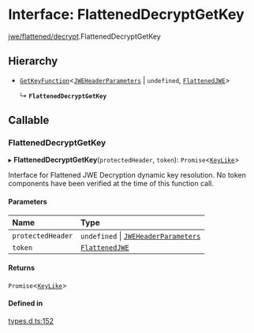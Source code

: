 # Interface: FlattenedDecryptGetKey

[jwe/flattened/decrypt](../modules/jwe_flattened_decrypt.md).FlattenedDecryptGetKey

## Hierarchy

- [`GetKeyFunction`](types.GetKeyFunction.md)<[`JWEHeaderParameters`](types.JWEHeaderParameters.md) \| `undefined`, [`FlattenedJWE`](types.FlattenedJWE.md)\>

  ↳ **`FlattenedDecryptGetKey`**

## Callable

### FlattenedDecryptGetKey

▸ **FlattenedDecryptGetKey**(`protectedHeader`, `token`): `Promise`<[`KeyLike`](../types/types.KeyLike.md)\>

Interface for Flattened JWE Decryption dynamic key resolution.
No token components have been verified at the time of this function call.

#### Parameters

| Name | Type |
| :------ | :------ |
| `protectedHeader` | `undefined` \| [`JWEHeaderParameters`](types.JWEHeaderParameters.md) |
| `token` | [`FlattenedJWE`](types.FlattenedJWE.md) |

#### Returns

`Promise`<[`KeyLike`](../types/types.KeyLike.md)\>

#### Defined in

[types.d.ts:152](https://github.com/panva/jose/blob/v3.15.2/src/types.d.ts#L152)
